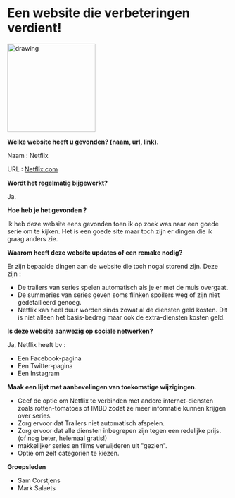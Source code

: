# Een website die verbeteringen verdient!

<img src="https://images-eu.ssl-images-amazon.com/images/I/51LGj5--KsL.png" alt="drawing" width="200"/>

**Welke website heeft u gevonden? (naam, url, link).**

Naam : Netflix

URL : [Netflix.com](https://www.netflix.com/be/)

**Wordt het regelmatig bijgewerkt?**

Ja.

**Hoe heb je het gevonden ?**

Ik heb deze website eens gevonden toen ik op zoek was naar een goede serie om te kijken. Het is een goede site maar toch zijn er dingen die ik graag anders zie.

**Waarom heeft deze website updates of een remake nodig?**

Er zijn bepaalde dingen aan de website die toch nogal storend zijn. Deze zijn :
* De trailers van series spelen automatisch als je er met de muis overgaat.
* De summeries van series geven soms flinken spoilers weg of zijn niet gedetailleerd genoeg.
* Netflix kan heel duur worden sinds zowat al de diensten geld kosten. Dit is niet alleen het basis-bedrag maar ook de extra-diensten kosten geld.

**Is deze website aanwezig op sociale netwerken?**

Ja, Netflix heeft bv :
* Een Facebook-pagina
* Een Twitter-pagina
* Een Instagram

**Maak een lijst met aanbevelingen van toekomstige wijzigingen.**

* Geef de optie om Netflix te verbinden met andere internet-diensten zoals rotten-tomatoes of IMBD zodat ze meer informatie kunnen krijgen over series.
* Zorg ervoor dat Trailers niet automatisch afspelen.
* Zorg ervoor dat alle diensten inbegrepen zijn tegen een redelijke prijs. (of nog beter, helemaal gratis!)
* makkelijker series en films verwijderen uit "gezien".
* Optie om zelf categoriën te kiezen.

**Groepsleden**

* Sam Corstjens
* Mark Salaets
